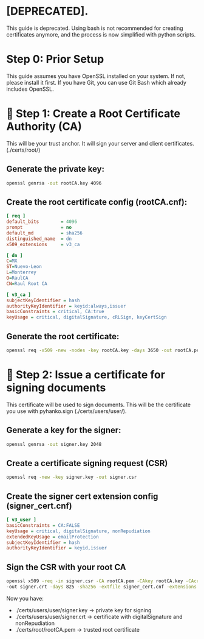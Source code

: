 # [DEPRECATED].
This guide is deprecated. Using bash is not recommended for creating certificates anymore, and the process is now simplified with python scripts.

# Step 0: Prior Setup
This guide assumes you have OpenSSL installed on your system. If not, please install it first. If you have Git, you can use Git Bash which already includes OpenSSL.

# 🔧 Step 1: Create a Root Certificate Authority (CA)
This will be your trust anchor. It will sign your server and client certificates. (./certs/root/)

## Generate the private key:
```bash
openssl genrsa -out rootCA.key 4096
```

## Create the root certificate config (rootCA.cnf):
```ini
[ req ]
default_bits        = 4096
prompt              = no
default_md          = sha256
distinguished_name  = dn
x509_extensions     = v3_ca

[ dn ]
C=MX
ST=Nuevo-Leon
L=Monterrey
O=RaulCA
CN=Raul Root CA

[ v3_ca ]
subjectKeyIdentifier = hash
authorityKeyIdentifier = keyid:always,issuer
basicConstraints = critical, CA:true
keyUsage = critical, digitalSignature, cRLSign, keyCertSign

```

## Generate the root certificate:
```bash
openssl req -x509 -new -nodes -key rootCA.key -days 3650 -out rootCA.pem -config rootCA.cnf
```

# 🔏 Step 2: Issue a certificate for signing documents
This certificate will be used to sign documents. This will be the certificate you use with pyhanko.sign (./certs/users/user/).

## Generate a key for the signer:
```bash
openssl genrsa -out signer.key 2048
```

## Create a certificate signing request (CSR)
```bash
openssl req -new -key signer.key -out signer.csr
```

## Create the signer cert extension config (signer_cert.cnf)
```ini
[ v3_user ]
basicConstraints = CA:FALSE
keyUsage = critical, digitalSignature, nonRepudiation
extendedKeyUsage = emailProtection
subjectKeyIdentifier = hash
authorityKeyIdentifier = keyid,issuer
```

## Sign the CSR with your root CA

```bash
openssl x509 -req -in signer.csr -CA rootCA.pem -CAkey rootCA.key -CAcreateserial \
-out signer.crt -days 825 -sha256 -extfile signer_cert.cnf -extensions v3_user
```

Now you have:
- ./certs/users/user/signer.key → private key for signing
- ./certs/users/user/signer.crt → certificate with digitalSignature and nonRepudiation
- ./certs/root/rootCA.pem → trusted root certificate
